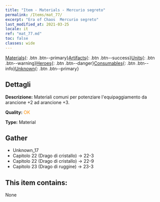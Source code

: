 ```yaml
---
title: "Item - Materials - Mercurio segreto"
permalink: /Items/mat_77/
excerpt: "Era of Chaos  Mercurio segreto"
last_modified_at: 2021-03-25
locale: it
ref: "mat_77.md"
toc: false
classes: wide
---
```

 [Materials](/it/Items/){: .btn .btn--primary}[Artifacts](/it/Items/Artifacts/){: .btn .btn--success}[Units](/it/Items/Units/){: .btn .btn--warning}[Heroes](/it/Items/Heroes/){: .btn .btn--danger}[Consumables](/it/Items/Consumables/){: .btn .btn--info}[Unknown](/it/Items/Unknown/){: .btn .btn--primary}

## Dettagli
 **Descrizione:** Materiali comuni per potenziare l'equipaggiamento da arancione +2 ad arancione +3.

 **Quality:** <span style="color: #FF8C00">OK</span>

 **Type:** Material

## Gather

*    Unknown_17 
*    Capitolo 22 (Drago di cristallo) -> 22-3 
*    Capitolo 22 (Drago di cristallo) -> 22-9 
*    Capitolo 23 (Drago di ruggine) -> 23-3 

## This item contains:

  None

